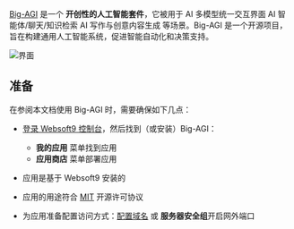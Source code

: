 [Big-AGI](https://big-agi.com/) 是一个 **开创性的人工智能套件**，它被用于 AI 多模型统一交互界面 AI 智能体/聊天/知识检索 AI 写作与创意内容生成  等场景。Big-AGI 是一个开源项目，旨在构建通用人工智能系统，促进智能自动化和决策支持。


![界面](http://libs.websoft9.com/Websoft9/DocsPicture/zh/bigagi/bigagi-gui-websoft9.png)


## 准备

在参阅本文档使用 Big-AGI 时，需要确保如下几点：

- [登录 Websoft9 控制台](./login-console)，然后找到（或安装）Big-AGI：
  - **我的应用** 菜单找到应用 
  - **应用商店** 菜单部署应用

- 应用是基于 Websoft9 安装的


- 应用的用途符合 [MIT](https://opensource.org/licenses/MIT) 开源许可协议


- 为应用准备配置访问方式：[配置域名](./domain-set) 或 **服务器安全组**开启网外端口